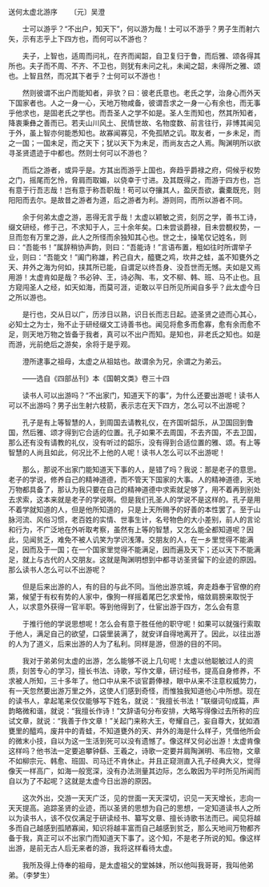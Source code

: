 送何太虚北游序
　　〔元〕吴澄 

　　士可以游乎？“不出户，知天下”，何以游为哉！士可以不游乎？男子生而射六矢，示有志乎上下四方也，而何可以不游也？

　　夫子，上智也，适周而问礼，在齐而闻韶，自卫复归于鲁，而后雅、颂各得其所也。夫子而不周、不齐、不卫也，则犹有未问之礼，未闻之韶，未得所之雅、颂也。上智且然，而况其下者乎？士何可以不游也！

　　然则彼谓不出户而能知者，非欤？曰：彼老氏意也。老氏之学，治身心而外天下国家者也。人之一身一心，天地万物咸备，彼谓吾求之一身一心有余也，而无事乎他求也，是固老氏之学也。而吾圣人之学不如是。圣人生而知也，然其所知者，降衷秉彝之善而已。若夫山川风土、民情世故、名物度数、前言往行，非博其闻见于外，虽上智亦何能悉知也。故寡闻寡见，不免孤陋之讥。取友者，一乡未足，而之一国；一国未足，而之天下；犹以天下为未足，而尚友古之人焉。陶渊明所以欲寻圣贤遗迹于中都也。然则士何可以不游也？

　　而后之游者，或异乎是。方其出而游乎上国也，奔趋乎爵禄之府，伺候乎权势之门，摇尾而乞怜，脅肩而取媚，以侥幸于寸进。及其既得之，而游于四方也，岂有意于行吾志哉！岂有意于称吾职哉！苟可以夺攘其人，盈厌吾欲，囊橐既充，则阳阳而去尔。是故昔之游者为道，后之游者为利。游则同，而所以游者不同。

　　余于何弟太虚之游，恶得无言乎哉！太虚以颖敏之资，刻厉之学，善书工诗，缀文研经，修于己，不求知于人，三十余年矣。口未尝谈爵禄，目未尝覩权势，一旦而忽有万里之游，此人之所怪而余独知其心也。世之士，操笔仅记姓名，则曰：“吾能书！”属辞稍协声韵，则曰：“吾能诗！”言语布置，粗如往时所谓举子业，则曰：“吾能文！”阖门称雄，矜己自大，醯甕之鸡，坎井之蛙，盖不知甕外之天、井外之海为何如，挟其所已能，自谓足以终吾身、没吾世而无憾。夫如是又焉用游！太虚肯如是哉？书必钟、王，诗必陶、韦，文不柳、韩、班、马不止也。且方窥闯圣人之经，如天如海，而莫可涯，讵敢以平日所见所闻自多乎？此太虚今日之所以游也。

　　是行也，交从日以广，历涉日以熟，识日长而志日起。迹圣贤之迹而心其心，必知士之为士，殆不止于研经缀文工诗善书也。闻见将愈多而愈寡，愈有余而愈不足，则天地万物之皆备于我者，真可以不出户而知。是知也，非老氏之知也。如是而游，光前绝后之游矣，余将于是乎观。

　　澄所逮事之祖母，太虚之从祖姑也。故谓余为兄，余谓之为弟云。

　　——选自《四部丛刊》本《国朝文类》卷三十四　　

　　读书人可以出游吗？“不出家门，知道天下的事”，为什么还要出游呢！读书人可以不出游吗？男子出生射六枝箭，表示志在天下四方，怎么可以不出游呢？

　　孔子是有上等智慧的人，到周国去请教礼仪，在齐国听韶乐，从卫国回到鲁国，然后雅、颂才得到它合适的位置。孔子如果不去周国，不去齐国，不去卫国，那么还有没有请教的礼仪，没有听过的韶乐，没有得到合适位置的雅、颂。有上等智慧的人尚且如此，何况比不上他的人呢！读书人怎么可以不出游呢！

　　那么，那说不出家门能知道天下事的人，是错了吗？我说：那是老子的意思。老子的学说，修养自己的精神道德，而不管天下国家的大事。人的精神道德，天地万物都具备了，那认为我只要在自己的精神道德中求索就足够了，用不着再到别处去求索，这本来就是老子的学说啊。但是我们孔圣人的学说不是这样的。孔子是用不着学就知道的人，但是他所知道的，只是上天所赐予的好善的本性罢了。至于山脉河流、风俗习惯，老百姓的实情、世事生计，名号物色的大小差别，前人的言论和行为，不广泛地在外听取考察，虽然有上等的智慧，又怎么能全都知道呢？因此，见闻贫乏，难免不被人讥笑为学识浅薄。交朋友的人，在一乡里觉得不能满足，因而及于一国；在一个国家里觉得不能满足，因而遍及天下；还以天下不能满足，就上与古代的人交朋友。这就是陶渊明想到中都寻访圣贤留下的业迹的原因。那么读书人怎么可以不出游呢？

　　但是后来出游的人，有的目的与此不同。当他出游京城，奔走趋奉于官僚的府第，候望于有权有势的人家中，像狗一样摇着尾巴乞求爱怜，缩敛肩膀来取悦于人，以求意外获得一官半职。等到他得到了，仕宦出游于四方，怎么会有意

　　于推行他的学说思想呢！怎么会有意于胜任他的职守呢！如果可以就强行索取于他人，满足自己的欲望，口袋里装满了，就安详自得地离开了。因此，以往出游的人为了道义，后来出游的人为了私利。同样是游，但游的目的不同。

　　我对于弟弟何太虚的出游，怎么能够不说上几句呢！太虚以他聪敏过人的资质，刻苦专心的学习，擅长书法、诗歌，写作文章，研讨经书，提高自身修养，不求被人所知，三十多年了。他口中从来不谈官爵俸禄，眼中从来不注意权威势力，有一天忽然要出游万里之外，这使人们感到奇怪，而惟独我知道他心中所想。现在的读书人，拿起笔来仅仅能够写下姓名，就说：“我擅长书法！”联缀词句成篇，声韵略微和谐，就说：“我擅长作诗！”文辞语句分布安排，大略写得像过去所称的应试文章，就说：“我善于作文章！”关起门来称大王，夸耀自己，妄自尊大，犹如酒甕里的醯鸡，废井中的青蛙，不知道甕外的天、井外的海是什么样子，凭借他所会的微末小技，自以为这一生活到死可以没有遗憾了。像这样又何必出游！太虚肯像这样吗？他书法一定要追攀钟繇、王羲之，诗歌一定要并肩陶渊明、韦应物，文章不如柳宗元、韩愈、班固、司马迁不肯休止。并且正窥测直入孔子经典大义，觉得像天一样高广，如海一般宽深，没有办法测量其边际，怎么敢因为平时所见所闻而自以为了不起呢？这就是太虚今日出游的原因。

　　这次外出，交游一天天广泛，见的世面一天天深切，识见一天天增长，志向一天天提高。追踪圣贤的业迹，而以圣贤的思想为自己的思想，一定知道读书人之所以为读书人，该不仅仅满足于研读经书、纂写文章、擅长诗歌书法而已。闻见将越多而自己越感到孤陋寡闻，知识将越丰富而自己越感到贫乏，那么天地间万物都齐备于我，真正可以不出家门而知道天下事了。这个知，不是老子所说的知。像这样出游，是前无古人后无来者的游，我将这样看待太虚。

　　我所及得上侍奉的祖母，是太虚祖父的堂姊妹，所以他叫我哥哥，我叫他弟弟。（李梦生） 


